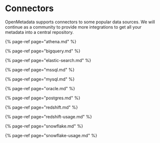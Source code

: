 # Connectors

OpenMetadata supports connectors to some popular data sources. We will continue as a community to provide more integrations to get all your metadata into a central repository.

{% page-ref page="athena.md" %}

{% page-ref page="bigquery.md" %}

{% page-ref page="elastic-search.md" %}

{% page-ref page="mssql.md" %}

{% page-ref page="mysql.md" %}

{% page-ref page="oracle.md" %}

{% page-ref page="postgres.md" %}

{% page-ref page="redshift.md" %}

{% page-ref page="redshift-usage.md" %}

{% page-ref page="snowflake.md" %}

{% page-ref page="snowflake-usage.md" %}

